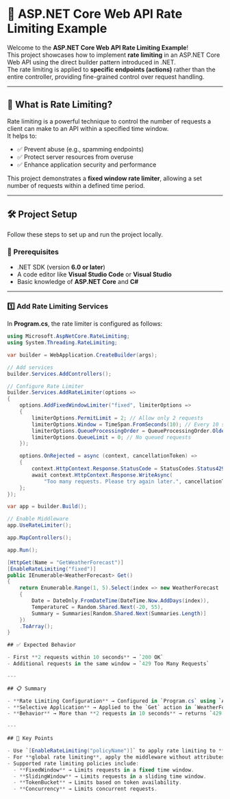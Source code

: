 # 🚦 ASP.NET Core Web API Rate Limiting Example

Welcome to the **ASP.NET Core Web API Rate Limiting Example**!  
This project showcases how to implement **rate limiting** in an ASP.NET Core Web API using the direct builder pattern introduced in .NET.  
The rate limiting is applied to **specific endpoints (actions)** rather than the entire controller, providing fine-grained control over request handling.

---

## 📌 What is Rate Limiting?

Rate limiting is a powerful technique to control the number of requests a client can make to an API within a specified time window.  
It helps to:

- ✅ Prevent abuse (e.g., spamming endpoints)  
- ✅ Protect server resources from overuse  
- ✅ Enhance application security and performance  

This project demonstrates a **fixed window rate limiter**, allowing a set number of requests within a defined time period.

---

## 🛠️ Project Setup

Follow these steps to set up and run the project locally.

### 🔧 Prerequisites
- .NET SDK (version **6.0 or later**)  
- A code editor like **Visual Studio Code** or **Visual Studio**  
- Basic knowledge of **ASP.NET Core** and **C#**

---

### 1️⃣ Add Rate Limiting Services

In **Program.cs**, the rate limiter is configured as follows:

```csharp
using Microsoft.AspNetCore.RateLimiting;
using System.Threading.RateLimiting;

var builder = WebApplication.CreateBuilder(args);

// Add services
builder.Services.AddControllers();

// Configure Rate Limiter
builder.Services.AddRateLimiter(options =>
{
    options.AddFixedWindowLimiter("fixed", limiterOptions =>
    {
        limiterOptions.PermitLimit = 2; // Allow only 2 requests
        limiterOptions.Window = TimeSpan.FromSeconds(10); // Every 10 seconds
        limiterOptions.QueueProcessingOrder = QueueProcessingOrder.OldestFirst;
        limiterOptions.QueueLimit = 0; // No queued requests
    });

    options.OnRejected = async (context, cancellationToken) =>
    {
        context.HttpContext.Response.StatusCode = StatusCodes.Status429TooManyRequests;
        await context.HttpContext.Response.WriteAsync(
            "Too many requests. Please try again later.", cancellationToken);
    };
});

var app = builder.Build();

// Enable Middleware
app.UseRateLimiter();

app.MapControllers();

app.Run();

[HttpGet(Name = "GetWeatherForecast")]
[EnableRateLimiting("fixed")]
public IEnumerable<WeatherForecast> Get()
{
    return Enumerable.Range(1, 5).Select(index => new WeatherForecast
    {
        Date = DateOnly.FromDateTime(DateTime.Now.AddDays(index)),
        TemperatureC = Random.Shared.Next(-20, 55),
        Summary = Summaries[Random.Shared.Next(Summaries.Length)]
    })
    .ToArray();
}

## ✅ Expected Behavior

- First **2 requests within 10 seconds** → `200 OK`  
- Additional requests in the same window → `429 Too Many Requests`  

---

## 📋 Summary

- **Rate Limiting Configuration** → Configured in `Program.cs` using `AddRateLimiter`.  
- **Selective Application** → Applied to the `Get` action in `WeatherForecastController` using `[EnableRateLimiting("fixed")]`.  
- **Behavior** → More than **2 requests in 10 seconds** → returns `429 Too Many Requests`.  

---

## 🔑 Key Points

- Use `[EnableRateLimiting("policyName")]` to apply rate limiting to **specific actions**.  
- For **global rate limiting**, apply the middleware without attributes.  
- Supported rate limiting policies include:  
  - **FixedWindow** → Limits requests in a fixed time window.  
  - **SlidingWindow** → Limits requests in a sliding time window.  
  - **TokenBucket** → Limits based on token availability.  
  - **Concurrency** → Limits concurrent requests.  
